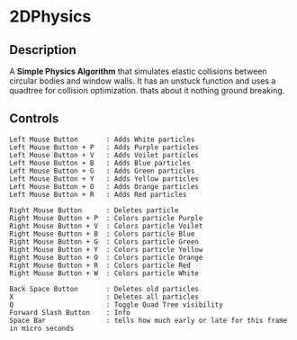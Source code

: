 # 2DPhysics
## Description
A **Simple Physics Algorithm** that simulates elastic collisions between circular bodies and window walls.
It has an unstuck function and uses a quadtree for collision optimization.
thats about it nothing ground breaking.

## Controls

    Left Mouse Button       : Adds White particles
    Left Mouse Button + P   : Adds Purple particles
    Left Mouse Button + V   : Adds Voilet particles
    Left Mouse Button + B   : Adds Blue particles
    Left Mouse Button + G   : Adds Green particles
    Left Mouse Button + Y   : Adds Yellow particles
    Left Mouse Button + O   : Adds Orange particles
    Left Mouse Button + R   : Adds Red particles

    Right Mouse Button      : Deletes particle
    Right Mouse Button + P  : Colors particle Purple
    Right Mouse Button + V  : Colors particle Voilet
    Right Mouse Button + B  : Colors particle Blue
    Right Mouse Button + G  : Colors particle Green
    Right Mouse Button + Y  : Colors particle Yellow
    Right Mouse Button + O  : Colors particle Orange
    Right Mouse Button + R  : Colors particle Red
    Right Mouse Button + W  : Colors particle White

    Back Space Button       : Deletes old particles
    X                       : Deletes all particles
    Q                       : Toggle Quad Tree visibility
    Forward Slash Button    : Info
    Space Bar               : tells how much early or late for this frame in micro seconds
